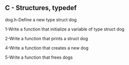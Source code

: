 ## C - Structures, typedef
  
dog.h-Define a new type struct dog 
  
1-Write a function that initialize a variable of type struct dog   
  
2-Write a function that prints a struct dog   
  
4-Write a function that creates a new dog  
  
5-Write a function that frees dogs 
